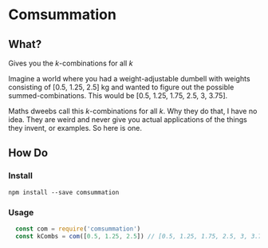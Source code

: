 # Comsummation

## What?

Gives you the _k_-combinations for all _k_

Imagine a world where you had a weight-adjustable dumbell with weights consisting of [0.5, 1.25, 2.5] kg and wanted to figure out the possible summed-combinations. This would be [0.5, 1.25, 1.75, 2.5, 3, 3.75].

Maths dweebs call this _k_-combinations for all _k_. Why they do that, I have no idea. They are weird and never give you actual applications of the things they invent, or examples. So here is one.

## How Do

### Install

`npm install --save comsummation`

### Usage

```javascript
  const com = require('comsummation')
  const kCombs = com([0.5, 1.25, 2.5]) // [0.5, 1.25, 1.75, 2.5, 3, 3.75]
```